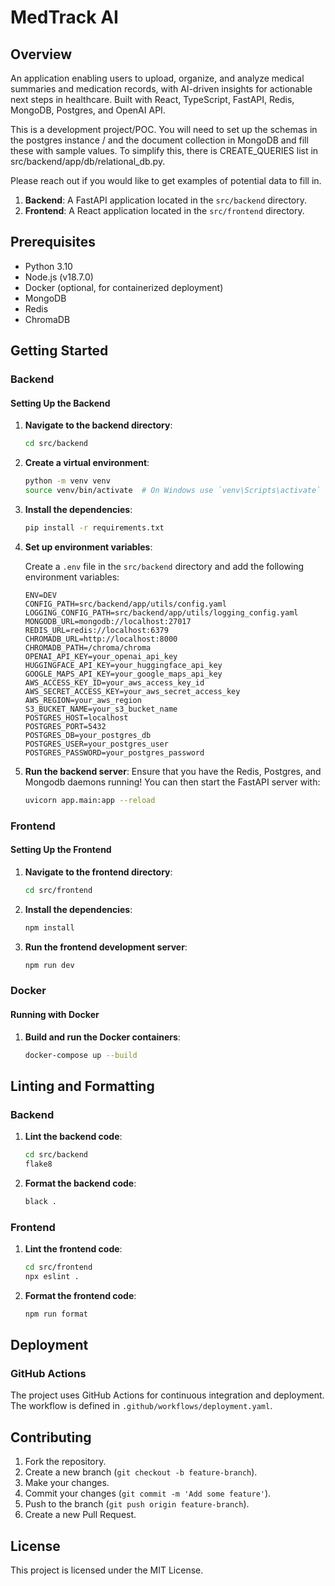 # MedTrack AI

## Overview

An application enabling users to upload, organize, and analyze medical summaries and medication records, with AI-driven insights for actionable next steps in healthcare. Built with React, TypeScript, FastAPI, Redis, MongoDB, Postgres, and OpenAI API.

This is a development project/POC. You will need to set up the schemas in the postgres instance / and the document collection in MongoDB and 
fill these with sample values. To simplify this, there is CREATE_QUERIES list in src/backend/app/db/relational_db.py. 

Please reach out if you would like to get examples of potential data to fill in. 

1. **Backend**: A FastAPI application located in the `src/backend` directory.
2. **Frontend**: A React application located in the `src/frontend` directory.

## Prerequisites

- Python 3.10
- Node.js (v18.7.0)
- Docker (optional, for containerized deployment)
- MongoDB
- Redis
- ChromaDB

## Getting Started

### Backend

#### Setting Up the Backend

1. **Navigate to the backend directory**:

    ```sh
    cd src/backend
    ```

2. **Create a virtual environment**:

    ```sh
    python -m venv venv
    source venv/bin/activate  # On Windows use `venv\Scripts\activate`
    ```

3. **Install the dependencies**:

    ```sh
    pip install -r requirements.txt
    ```

4. **Set up environment variables**:

    Create a `.env` file in the `src/backend` directory and add the following environment variables:

    ```env
    ENV=DEV
    CONFIG_PATH=src/backend/app/utils/config.yaml
    LOGGING_CONFIG_PATH=src/backend/app/utils/logging_config.yaml
    MONGODB_URL=mongodb://localhost:27017
    REDIS_URL=redis://localhost:6379
    CHROMADB_URL=http://localhost:8000
    CHROMADB_PATH=/chroma/chroma
    OPENAI_API_KEY=your_openai_api_key
    HUGGINGFACE_API_KEY=your_huggingface_api_key
    GOOGLE_MAPS_API_KEY=your_google_maps_api_key
    AWS_ACCESS_KEY_ID=your_aws_access_key_id
    AWS_SECRET_ACCESS_KEY=your_aws_secret_access_key
    AWS_REGION=your_aws_region
    S3_BUCKET_NAME=your_s3_bucket_name
    POSTGRES_HOST=localhost
    POSTGRES_PORT=5432
    POSTGRES_DB=your_postgres_db
    POSTGRES_USER=your_postgres_user
    POSTGRES_PASSWORD=your_postgres_password
    ```

5. **Run the backend server**:
    Ensure that you have the Redis, Postgres, and Mongodb daemons running! 
    You can then start the FastAPI server with: 
    ```sh
    uvicorn app.main:app --reload
    ```

### Frontend

#### Setting Up the Frontend

1. **Navigate to the frontend directory**:

    ```sh
    cd src/frontend
    ```

2. **Install the dependencies**:

    ```sh
    npm install
    ```

3. **Run the frontend development server**:

    ```sh
    npm run dev
    ```

### Docker

#### Running with Docker

1. **Build and run the Docker containers**:

    ```sh
    docker-compose up --build
    ```

## Linting and Formatting

### Backend

1. **Lint the backend code**:

    ```sh
    cd src/backend
    flake8
    ```

2. **Format the backend code**:

    ```sh
    black .
    ```

### Frontend

1. **Lint the frontend code**:

    ```sh
    cd src/frontend
    npx eslint .
    ```

2. **Format the frontend code**:

    ```sh
    npm run format
    ```

## Deployment

### GitHub Actions

The project uses GitHub Actions for continuous integration and deployment. The workflow is defined in `.github/workflows/deployment.yaml`.

## Contributing

1. Fork the repository.
2. Create a new branch (`git checkout -b feature-branch`).
3. Make your changes.
4. Commit your changes (`git commit -m 'Add some feature'`).
5. Push to the branch (`git push origin feature-branch`).
6. Create a new Pull Request.

## License

This project is licensed under the MIT License.
